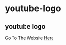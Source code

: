 # youtube-logo
## youtube logo
Go To The Website [Here](https://bartosz8291.github.io/youtube-logo/logo.html)
